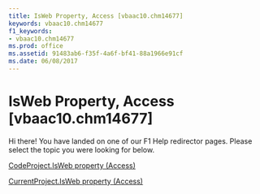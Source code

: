 ```yaml
---
title: IsWeb Property, Access [vbaac10.chm14677]
keywords: vbaac10.chm14677
f1_keywords:
- vbaac10.chm14677
ms.prod: office
ms.assetid: 91483ab6-f35f-4a6f-bf41-88a1966e91cf
ms.date: 06/08/2017
---
```



# IsWeb Property, Access [vbaac10.chm14677]

Hi there! You have landed on one of our F1 Help redirector pages. Please select the topic you were looking for below.

[CodeProject.IsWeb property (Access)](http://msdn.microsoft.com/library/6591c95c-db86-95f0-24b5-5da5f4823a22%28Office.15%29.aspx)

[CurrentProject.IsWeb property (Access)](http://msdn.microsoft.com/library/dbcd7b51-75d1-54c7-9c49-7b1ea403c4d9%28Office.15%29.aspx)


